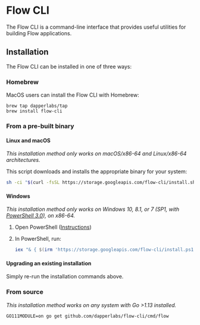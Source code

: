 # Flow CLI

The Flow CLI is a command-line interface that provides useful utilities for building Flow applications.

## Installation

The Flow CLI can be installed in one of three ways:

### Homebrew

MacOS users can install the Flow CLI with Homebrew:

```shell script
brew tap dapperlabs/tap
brew install flow-cli
```

### From a pre-built binary

#### Linux and macOS

_This installation method only works on macOS/x86-64 and Linux/x86-64 architectures._

This script downloads and installs the appropriate binary for your system:

```sh
sh -ci "$(curl -fsSL https://storage.googleapis.com/flow-cli/install.sh)"
```

#### Windows

_This installation method only works on Windows 10, 8.1, or 7 (SP1, with [PowerShell 3.0](https://www.microsoft.com/en-ca/download/details.aspx?id=34595)), on x86-64._

1. Open PowerShell ([Instructions](https://docs.microsoft.com/en-us/powershell/scripting/install/installing-windows-powershell?view=powershell-7#finding-powershell-in-windows-10-81-80-and-7))
2. In PowerShell, run:

    ```powershell
    iex "& { $(irm 'https://storage.googleapis.com/flow-cli/install.ps1') }"
    ```

#### Upgrading an existing installation

Simply re-run the installation commands above.

### From source

_This installation method works on any system with Go >1.13 installed._

```shell script
GO111MODULE=on go get github.com/dapperlabs/flow-cli/cmd/flow
```
